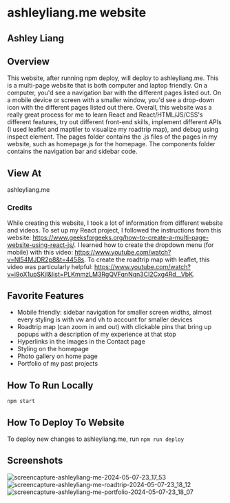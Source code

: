 # ashleyliang.me website
## Ashley Liang


## Overview
This website, after running npm deploy, will deploy to ashleyliang.me. This is a multi-page website that is both computer and laptop friendly. On a computer, you'd see a navigation bar with the different pages listed out. On a mobile device or screen with a smaller window, you'd see a drop-down icon with the different pages listed out there. Overall, this website was a really great process for me to learn React and React/HTML/JS/CSS's different features, try out different front-end skills, implement different APIs (I used leaflet and maptiler to visualize my roadtrip map), and debug using inspect element. The pages folder contains the .js files of the pages in my website, such as homepage.js for the homepage. The components folder contains the navigation bar and sidebar code.

## View At
ashleyliang.me

### Credits
While creating this website, I took a lot of information from different website and videos. To set up my React project, I followed the instructions from this website: https://www.geeksforgeeks.org/how-to-create-a-multi-page-website-using-react-js/. I learned how to create the dropdown menu (for mobile) with this video: https://www.youtube.com/watch?v=Nl54MJDR2p8&t=4458s. To create the roadtrip map with leaflet, this video was particularly helpful: https://www.youtube.com/watch?v=i9oX1upSKjI&list=PLKmmzLM3RgQVFqnNqn3CI2Cxg4Rd__VbK.

## Favorite Features
- Mobile friendly: sidebar navigation for smaller screen widths, almost every styling is with vw and vh to account for smaller devices
- Roadtrip map (can zoom in and out) with clickable pins that bring up popups with a description of my experience at that stop
- Hyperlinks in the images in the Contact page
- Styling on the homepage
- Photo gallery on home page
- Portfolio of my past projects


## How To Run Locally
`npm start`

## How To Deploy To Website
To deploy new changes to ashleyliang.me, run `npm run deploy`

## Screenshots
![screencapture-ashleyliang-me-2024-05-07-23_17_53](https://github.com/ashleyliangg/ashleyliang.me-react/assets/102703391/7f9bd8d7-c21d-4f58-9ed0-87975a9537b2)
![screencapture-ashleyliang-me-roadtrip-2024-05-07-23_18_12](https://github.com/ashleyliangg/ashleyliang.me-react/assets/102703391/b3f5a531-dedf-4604-95ec-77f71683b3c6)
![screencapture-ashleyliang-me-portfolio-2024-05-07-23_18_07](https://github.com/ashleyliangg/ashleyliang.me-react/assets/102703391/ecc5a830-cf79-4c57-93bd-d15fca0e2e9d)

